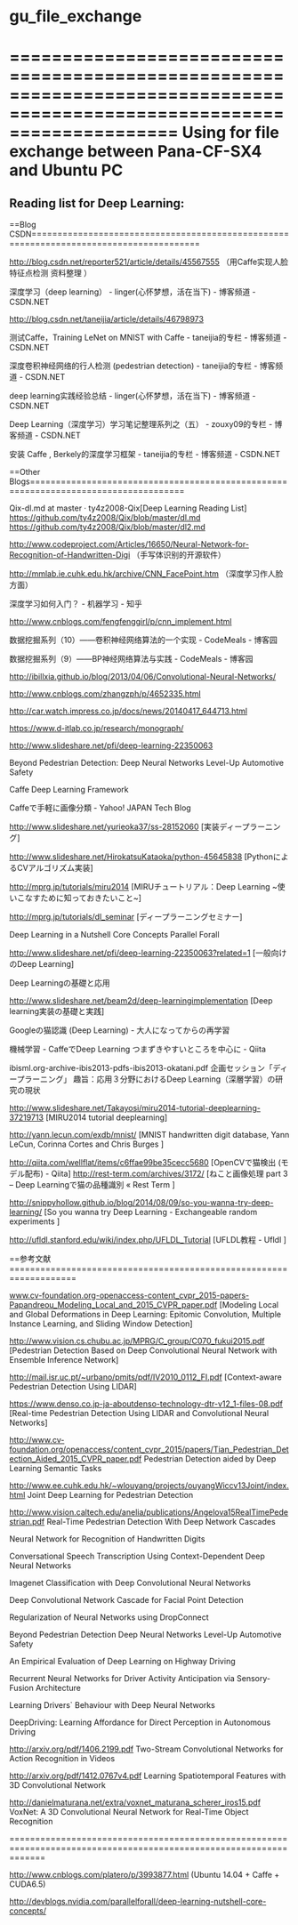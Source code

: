 # gu_file_exchange
========================================================================================================================
Using for file exchange between Pana-CF-SX4 and Ubuntu PC
========================================================================================================================
Reading list for Deep Learning:
------------------------------------------------------------------------------------------------------------------------
==Blog CSDN=======================================================================================

http://blog.csdn.net/reporter521/article/details/45567555    （用Caffe实现人脸特征点检测 资料整理 ）

深度学习（deep learning） - linger(心怀梦想，活在当下) - 博客频道 - CSDN.NET 

http://blog.csdn.net/taneijia/article/details/46798973

测试Caffe，Training LeNet on MNIST with Caffe - taneijia的专栏 - 博客频道 - CSDN.NET 

深度卷积神经网络的行人检测 (pedestrian detection) - taneijia的专栏 - 博客频道 - CSDN.NET 

deep learning实践经验总结 - linger(心怀梦想，活在当下) - 博客频道 - CSDN.NET 

Deep Learning（深度学习）学习笔记整理系列之（五） - zouxy09的专栏 - 博客频道 - CSDN.NET 

安装 Caffe , Berkely的深度学习框架 - taneijia的专栏 - 博客频道 - CSDN.NET 


==Other Blogs====================================================================================

Qix-dl.md at master · ty4z2008-Qix[Deep Learning Reading List]
https://github.com/ty4z2008/Qix/blob/master/dl.md
https://github.com/ty4z2008/Qix/blob/master/dl2.md

http://www.codeproject.com/Articles/16650/Neural-Network-for-Recognition-of-Handwritten-Digi    （手写体识别的开源软件）

http://mmlab.ie.cuhk.edu.hk/archive/CNN_FacePoint.htm   （深度学习作人脸方面）

深度学习如何入门？ - 机器学习 - 知乎 

http://www.cnblogs.com/fengfenggirl/p/cnn_implement.html

数据挖掘系列（10）——卷积神经网络算法的一个实现 - CodeMeals - 博客园 

数据挖掘系列（9）——BP神经网络算法与实践 - CodeMeals - 博客园 

http://ibillxia.github.io/blog/2013/04/06/Convolutional-Neural-Networks/

http://www.cnblogs.com/zhangzph/p/4652335.html

http://car.watch.impress.co.jp/docs/news/20140417_644713.html

https://www.d-itlab.co.jp/research/monograph/

http://www.slideshare.net/pfi/deep-learning-22350063

Beyond Pedestrian Detection: Deep Neural Networks Level-Up Automotive Safety

Caffe Deep Learning Framework 

Caffeで手軽に画像分類 - Yahoo! JAPAN Tech Blog 

http://www.slideshare.net/yurieoka37/ss-28152060
[実装ディープラーニング]

http://www.slideshare.net/HirokatsuKataoka/python-45645838
[PythonによるCVアルゴリズム実装]

http://mprg.jp/tutorials/miru2014
[MIRUチュートリアル：Deep Learning ~使いこなすために知っておきたいこと~]

http://mprg.jp/tutorials/dl_seminar
[ディープラーニングセミナー]

Deep Learning in a Nutshell Core Concepts Parallel Forall 

http://www.slideshare.net/pfi/deep-learning-22350063?related=1
[一般向けのDeep Learning]

Deep Learningの基礎と応用 

http://www.slideshare.net/beam2d/deep-learningimplementation
[Deep learning実装の基礎と実践] 

Googleの猫認識 (Deep Learning) - 大人になってからの再学習 

機械学習 - CaffeでDeep Learning つまずきやすいところを中心に - Qiita 

ibisml.org-archive-ibis2013-pdfs-ibis2013-okatani.pdf
企画セッション「ディープラーニング」 趣旨：応用３分野におけるDeep Learning（深層学習）の研究の現状

http://www.slideshare.net/Takayosi/miru2014-tutorial-deeplearning-37219713
[MIRU2014 tutorial deeplearning]

http://yann.lecun.com/exdb/mnist/
[MNIST handwritten digit database, Yann LeCun, Corinna Cortes and Chris Burges ]

http://qiita.com/wellflat/items/c6ffae99be35cecc5680
[OpenCVで猫検出 (モデル配布) - Qiita]
http://rest-term.com/archives/3172/
[ねこと画像処理 part 3 – Deep Learningで猫の品種識別 « Rest Term ]

http://snippyhollow.github.io/blog/2014/08/09/so-you-wanna-try-deep-learning/
[So you wanna try Deep Learning - Exchangeable random experiments ]

http://ufldl.stanford.edu/wiki/index.php/UFLDL_Tutorial
[UFLDL教程 - Ufldl ]

==参考文献===================================================================

www.cv-foundation.org-openaccess-content_cvpr_2015-papers-Papandreou_Modeling_Local_and_2015_CVPR_paper.pdf 
[Modeling Local and Global Deformations in Deep Learning: 
Epitomic Convolution, Multiple Instance Learning, and Sliding Window Detection]

http://www.vision.cs.chubu.ac.jp/MPRG/C_group/C070_fukui2015.pdf
[Pedestrian Detection Based on Deep Convolutional Neural Network with Ensemble Inference Network]

http://mail.isr.uc.pt/~urbano/pmits/pdf/IV2010_0112_FI.pdf
[Context-aware Pedestrian Detection Using LIDAR]

https://www.denso.co.jp-ja-aboutdenso-technology-dtr-v12_1-files-08.pdf 
[Real-time Pedestrian Detection Using LIDAR and Convolutional Neural Networks]

http://www.cv-foundation.org/openaccess/content_cvpr_2015/papers/Tian_Pedestrian_Detection_Aided_2015_CVPR_paper.pdf
Pedestrian Detection aided by Deep Learning Semantic Tasks

http://www.ee.cuhk.edu.hk/~wlouyang/projects/ouyangWiccv13Joint/index.html
Joint Deep Learning for Pedestrian Detection

http://www.vision.caltech.edu/anelia/publications/Angelova15RealTimePedestrian.pdf
Real-Time Pedestrian Detection With Deep Network Cascades

Neural Network for Recognition of Handwritten Digits

Conversational Speech Transcription Using Context-Dependent Deep Neural Networks

Imagenet Classification with Deep Convolutional Neural Networks

Deep Convolutional Network Cascade for Facial Point Detection

Regularization of Neural Networks using DropConnect

Beyond Pedestrian Detection Deep Neural Networks Level-Up Automotive Safety

An Empirical Evaluation of Deep Learning on Highway Driving

Recurrent Neural Networks for Driver Activity Anticipation via Sensory-Fusion Architecture

Learning Drivers` Behaviour with Deep Neural Networks

DeepDriving: Learning Affordance for Direct Perception in Autonomous Driving

http://arxiv.org/pdf/1406.2199.pdf
Two-Stream Convolutional Networks for Action Recognition in Videos

http://arxiv.org/pdf/1412.0767v4.pdf
Learning Spatiotemporal Features with 3D Convolutional Network

http://danielmaturana.net/extra/voxnet_maturana_scherer_iros15.pdf
VoxNet: A 3D Convolutional Neural Network for Real-Time Object Recognition

===================================================================================================================

http://www.cnblogs.com/platero/p/3993877.html
(Ubuntu 14.04 + Caffe + CUDA6.5)

http://devblogs.nvidia.com/parallelforall/deep-learning-nutshell-core-concepts/
